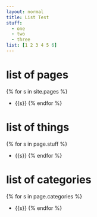 ```yaml
---
layout: normal
title: List Test
stuff:
  - one
  - two
  - three
list: [1 2 3 4 5 6]
---
```

# list of pages
{% for s in site.pages %}
 - {{s}}
{% endfor %}
# list of things
{% for s in page.stuff %}
 - {{s}}
{% endfor %}
# list of categories
{% for s in page.categories %}
 - {{s}}
{% endfor %}
